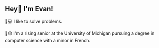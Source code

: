 ## Hey👋 I'm Evan!
🤔💻 I like to solve problems.

🔵🟡 I'm a rising senior at the University of Michigan pursuing a degree in computer science with a minor in French. 

<!--
**evanhcohen/evanhcohen** is a ✨ _special_ ✨ repository because its `README.md` (this file) appears on your GitHub profile.

Here are some ideas to get you started:

- 🔭 I’m currently working on ...
- 🌱 I’m currently learning ...
- 👯 I’m looking to collaborate on ...
- 🤔 I’m looking for help with ...
- 💬 Ask me about ...
- 📫 How to reach me: ...
- 😄 Pronouns: ...
- ⚡ Fun fact: ...
-->
